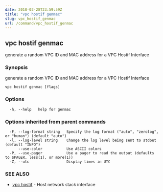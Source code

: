 ```yaml
---
date: 2018-02-28T23:59:59Z
title: "vpc hostif genmac"
slug: vpc_hostif_genmac
url: /command/vpc_hostif_genmac
---
```

## vpc hostif genmac

generate a random VPC ID and MAC address for a VPC Hostif Interface

### Synopsis


generate a random VPC ID and MAC address for a VPC Hostif Interface

```
vpc hostif genmac [flags]
```

### Options

```
  -h, --help   help for genmac
```

### Options inherited from parent commands

```
  -F, --log-format string   Specify the log format ("auto", "zerolog", or "human") (default "auto")
  -l, --log-level string    Change the log level being sent to stdout (default "INFO")
      --use-color           Use ASCII colors
  -P, --use-pager           Use a pager to read the output (defaults to $PAGER, less(1), or more(1))
  -Z, --utc                 Display times in UTC
```

### SEE ALSO
* [vpc hostif](/command/vpc_hostif)	 - Host network stack interface

